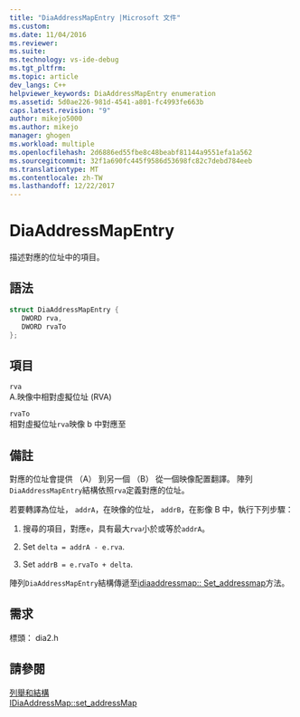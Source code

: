 ```yaml
---
title: "DiaAddressMapEntry |Microsoft 文件"
ms.custom: 
ms.date: 11/04/2016
ms.reviewer: 
ms.suite: 
ms.technology: vs-ide-debug
ms.tgt_pltfrm: 
ms.topic: article
dev_langs: C++
helpviewer_keywords: DiaAddressMapEntry enumeration
ms.assetid: 5d0ae226-981d-4541-a801-fc4993fe663b
caps.latest.revision: "9"
author: mikejo5000
ms.author: mikejo
manager: ghogen
ms.workload: multiple
ms.openlocfilehash: 2d6886ed55fbe8c48beabf81144a9551efa1a562
ms.sourcegitcommit: 32f1a690fc445f9586d53698fc82c7debd784eeb
ms.translationtype: MT
ms.contentlocale: zh-TW
ms.lasthandoff: 12/22/2017
---
```

# <a name="diaaddressmapentry"></a>DiaAddressMapEntry
描述對應的位址中的項目。  
  
## <a name="syntax"></a>語法  
  
```C++  
struct DiaAddressMapEntry {   
   DWORD rva,  
   DWORD rvaTo  
};  
```  
  
## <a name="elements"></a>項目  
 `rva`  
 A.映像中相對虛擬位址 (RVA)  
  
 `rvaTo`  
 相對虛擬位址`rva`映像 b 中對應至  
  
## <a name="remarks"></a>備註  
 對應的位址會提供 （A） 到另一個 （B） 從一個映像配置翻譯。 陣列`DiaAddressMapEntry`結構依照`rva`定義對應的位址。  
  
 若要轉譯為位址， `addrA`，在映像的位址， `addrB`，在影像 B 中，執行下列步驟：  
  
1.  搜尋的項目，對應`e`，具有最大`rva`小於或等於`addrA`。  
  
2.  Set `delta = addrA - e.rva`.  
  
3.  Set `addrB = e.rvaTo + delta`.  
  
 陣列`DiaAddressMapEntry`結構傳遞至[idiaaddressmap:: Set_addressmap](../../debugger/debug-interface-access/idiaaddressmap-set-addressmap.md)方法。  
  
## <a name="requirements"></a>需求  
 標頭： dia2.h  
  
## <a name="see-also"></a>請參閱  
 [列舉和結構](../../debugger/debug-interface-access/enumerations-and-structures.md)   
 [IDiaAddressMap::set_addressMap](../../debugger/debug-interface-access/idiaaddressmap-set-addressmap.md)